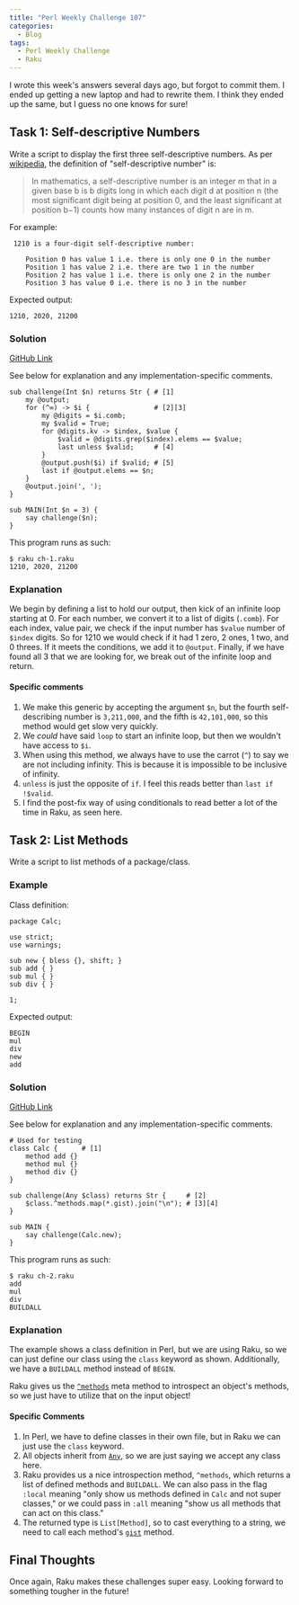 ```yaml
---
title: "Perl Weekly Challenge 107"
categories:
  - Blog
tags:
  - Perl Weekly Challenge
  - Raku
---
```


I wrote this week's answers several days ago, but forgot to commit them. I ended up getting a new laptop and had to rewrite them. I think they ended up the same, but I guess no one knows for sure!

## Task 1: Self-descriptive Numbers

Write a script to display the first three self-descriptive numbers. As per [wikipedia](https://en.wikipedia.org/wiki/Self-descriptive_number), the definition of "self-descriptive number" is:

>In mathematics, a self-descriptive number is an integer m that in a given base b is b digits long in which each digit d at position n (the most significant digit being at position 0, and the least significant at position b−1) counts how many instances of digit n are in m.

For example:

```
 1210 is a four-digit self-descriptive number:

    Position 0 has value 1 i.e. there is only one 0 in the number
    Position 1 has value 2 i.e. there are two 1 in the number
    Position 2 has value 1 i.e. there is only one 2 in the number
    Position 3 has value 0 i.e. there is no 3 in the number
```

Expected output:

```
1210, 2020, 21200
```

### Solution

[GitHub Link](https://github.com/manwar/perlweeklychallenge-club/blob/master/challenge-107/aaronreidsmith/raku/ch-1.raku)

See below for explanation and any implementation-specific comments.

```
sub challenge(Int $n) returns Str { # [1]
    my @output;
    for (^∞) -> $i {                # [2][3]
        my @digits = $i.comb;
        my $valid = True;
        for @digits.kv -> $index, $value {
            $valid = @digits.grep($index).elems == $value;
            last unless $valid;     # [4]
        }
        @output.push($i) if $valid; # [5]
        last if @output.elems == $n;
    }
    @output.join(', ');
}

sub MAIN(Int $n = 3) {
    say challenge($n);
}
```

This program runs as such:

```
$ raku ch-1.raku
1210, 2020, 21200
```

### Explanation

We begin by defining a list to hold our output, then kick of an infinite loop starting at 0. For each number, we convert it to a list of digits (`.comb`). For each index, value pair, we check if the input number has `$value` number of `$index` digits. So for 1210 we would check if it had 1 zero, 2 ones, 1 two, and 0 threes. If it meets the conditions, we add it to `@output`. Finally, if we have found all 3 that we are looking for, we break out of the infinite loop and return.

#### Specific comments

1. We make this generic by accepting the argument `$n`, but the fourth self-describing number is `3,211,000`, and the fifth is `42,101,000`, so this method would get slow very quickly.
2. We _could_ have said `loop` to start an infinite loop, but then we wouldn't have access to `$i`.
3. When using this method, we always have to use the carrot (`^`) to say we are not including infinity. This is because it is impossible to be inclusive of infinity.
4. `unless` is just the opposite of `if`. I feel this reads better than `last if !$valid`.
5. I find the post-fix way of using conditionals to read better a lot of the time in Raku, as seen here.
  
## Task 2: List Methods

Write a script to list methods of a package/class.

### Example

Class definition:

```
package Calc;

use strict;
use warnings;

sub new { bless {}, shift; }
sub add { }
sub mul { }
sub div { }

1;
```

Expected output:

```
BEGIN
mul
div
new
add
```

### Solution

[GitHub Link](https://github.com/manwar/perlweeklychallenge-club/blob/master/challenge-107/aaronreidsmith/raku/ch-2.raku)

See below for explanation and any implementation-specific comments.

```
# Used for testing
class Calc {      # [1]
    method add {}
    method mul {}
    method div {}
}

sub challenge(Any $class) returns Str {     # [2]
    $class.^methods.map(*.gist).join("\n"); # [3][4]
}

sub MAIN {
    say challenge(Calc.new);
}
```

This program runs as such:

```
$ raku ch-2.raku
add
mul
div
BUILDALL
```

### Explanation

The example shows a class definition in Perl, but we are using Raku, so we can just define our class using the `class` keyword as shown. Additionally, we have a `BUILDALL` method instead of `BEGIN`.

Raku gives us the [`^methods`](https://docs.raku.org/language/classtut#Introspection) meta method to introspect an object's methods, so we just have to utilize that on the input object!

#### Specific Comments

1. In Perl, we have to define classes in their own file, but in Raku we can just use the `class` keyword.
2. All objects inherit from [`Any`](https://docs.raku.org/type/Any), so we are just saying we accept any class here.
3. Raku provides us a nice introspection method, `^methods`, which returns a list of defined methods and `BUILDALL`. We can also pass in the flag `:local` meaning "only show us methods defined in `Calc` and not super classes," or we could pass in `:all` meaning "show us all methods that can act on this class."
4. The returned type is `List[Method]`, so to cast everything to a string, we need to call each method's [`gist`](https://docs.raku.org/routine/gist) method.

## Final Thoughts

Once again, Raku makes these challenges super easy. Looking forward to something tougher in the future!

